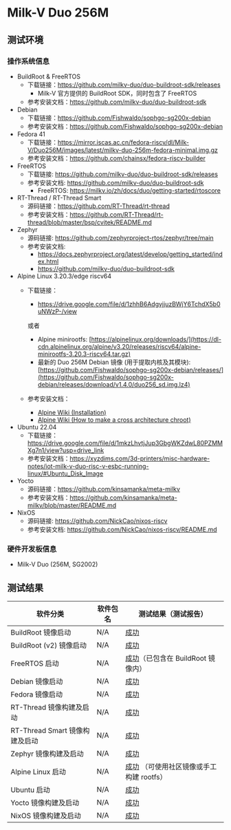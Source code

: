 # Milk-V Duo 256M

## 测试环境

### 操作系统信息

- BuildRoot & FreeRTOS
  - 下载链接：https://github.com/milkv-duo/duo-buildroot-sdk/releases
    - Milk-V 官方提供的 BuildRoot SDK，同时包含了 FreeRTOS
  - 参考安装文档：https://github.com/milkv-duo/duo-buildroot-sdk
- Debian
  - 下载链接：https://github.com/Fishwaldo/sophgo-sg200x-debian
  - 参考安装文档：https://github.com/Fishwaldo/sophgo-sg200x-debian
- Fedora 41
  - 下载链接：https://mirror.iscas.ac.cn/fedora-riscv/dl/Milk-V/Duo256M/images/latest/milkv-duo-256m-fedora-minimal.img.gz
  - 参考安装文档：https://github.com/chainsx/fedora-riscv-builder
- FreeRTOS
  - 下载链接: https://github.com/milkv-duo/duo-buildroot-sdk/releases
  - 参考安装文档: https://github.com/milkv-duo/duo-buildroot-sdk
      - FreeRTOS: https://milkv.io/zh/docs/duo/getting-started/rtoscore
- RT-Thread / RT-Thread Smart
  - 源码链接：https://github.com/RT-Thread/rt-thread
  - 参考安装文档：https://github.com/RT-Thread/rt-thread/blob/master/bsp/cvitek/README.md
- Zephyr
  - 源码链接: https://github.com/zephyrproject-rtos/zephyr/tree/main
  - 参考安装文档:
      - https://docs.zephyrproject.org/latest/develop/getting_started/index.html
      - https://github.com/milkv-duo/duo-buildroot-sdk
- Alpine Linux 3.20.3/edge riscv64
  - 下载链接：
    - https://drive.google.com/file/d/1zhhB6AdgvjjuzBWjY6TchdX5b0uNWzP-/view

    或者

    - Alpine minirootfs: [https://alpinelinux.org/downloads/](https://dl-cdn.alpinelinux.org/alpine/v3.20/releases/riscv64/alpine-minirootfs-3.20.3-riscv64.tar.gz)
    - 最新的 Duo 256M Debian 镜像 (用于提取内核及其模块): [https://github.com/Fishwaldo/sophgo-sg200x-debian/releases/](https://github.com/Fishwaldo/sophgo-sg200x-debian/releases/download/v1.4.0/duo256_sd.img.lz4)
  - 参考安装文档：
    - [Alpine Wiki (Installation)](https://wiki.alpinelinux.org/wiki/Installation)
    - [Alpine Wiki (How to make a cross architecture chroot)](https://wiki.alpinelinux.org/wiki/How_to_make_a_cross_architecture_chroot)
- Ubuntu 22.04
  - 下载链接：https://drive.google.com/file/d/1mkzLhvtjJup3GbgWKZdwL80PZMMXg7n1/view?usp=drive_link
  - 参考安装文档：https://xyzdims.com/3d-printers/misc-hardware-notes/iot-milk-v-duo-risc-v-esbc-running-linux/#Ubuntu_Disk_Image
- Yocto
  - 源码链接：https://github.com/kinsamanka/meta-milkv
  - 参考安装文档：https://github.com/kinsamanka/meta-milkv/blob/master/README.md
- NixOS
  - 源码链接: https://github.com/NickCao/nixos-riscv
  - 参考安装文档: https://github.com/NickCao/nixos-riscv/README.md

### 硬件开发板信息

- Milk-V Duo (256M, SG2002)

## 测试结果

| 软件分类                       | 软件包名 | 测试结果（测试报告）                               |
| ------------------------------ | -------- | -------------------------------------------------- |
| BuildRoot 镜像启动             | N/A      | [成功][BuildRoot]                                  |
| BuildRoot (v2) 镜像启动        | N/A      | [成功][BuildRootV2]                                |
| FreeRTOS 启动                  | N/A      | [成功][FreeRTOS]（已包含在 BuildRoot 镜像内）      |
| Debian 镜像启动                | N/A      | [成功][Debian]                                     |
| Fedora 镜像启动                | N/A      | [成功][Fedora]                                     |
| RT-Thread 镜像构建及启动       | N/A      | [成功][RT-Thread]                                  |
| RT-Thread Smart 镜像构建及启动 | N/A      | [成功][RT-Thread]                                  |
| Zephyr 镜像构建及启动          | N/A      | [成功][Zephyr]                                     |
| Alpine Linux 启动              | N/A      | [成功][Alpine] （可使用社区镜像或手工构建 rootfs） |
| Ubuntu 启动                    | N/A      | [成功][Ubuntu]                                     |
| Yocto  镜像构建及启动          | N/A      | [成功][Yocto]                                      |
| NixOS  镜像构建及启动          | N/A      | [成功][NixOS]                                      |

[BuildRoot]: ./BuildRoot/README_zh.md
[BuildRootV2]: ./BuildRoot/README_v2_zh.md
[Debian]: ./Debian/README_zh.md
[RT-Thread]: ./RT-Thread/README_zh.md
[RT-Smart]: ./RT-Thread/README_RTSmart_zh.md
[FreeRTOS]: ./FreeRTOS/README_zh.md
[Fedora]: ./Fedora/README_zh.md
[Zephyr]: ./Zephyr/README_zh.md
[Alpine]: ./Alpine/README_zh.md
[Ubuntu]: ./Ubuntu/README_zh.md
[Yocto]: ./Yocto/README_zh.md
[NixOS]: ./NixOS/README_zh.md